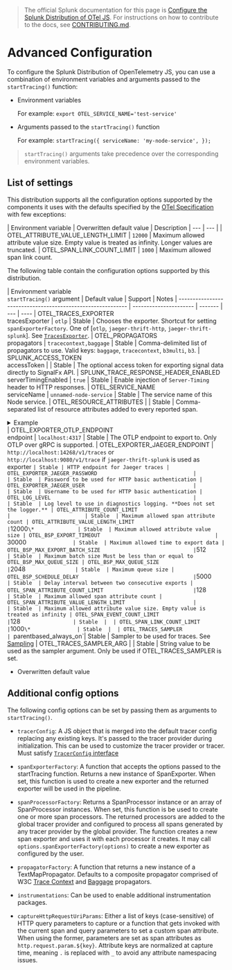 > The official Splunk documentation for this page is [Configure the Splunk Distribution of OTel JS](https://docs.splunk.com/Observability/gdi/get-data-in/application/nodejs/configuration/advanced-nodejs-otel-configuration.html). For instructions on how to contribute to the docs, see [CONTRIBUTING.md](../CONTRIBUTING.md#documentation).

# Advanced Configuration

To configure the Splunk Distribution of OpenTelemetry JS, you can use a combination of environment variables and arguments passed to the `startTracing()` function:

- Environment variables

   For example: `export OTEL_SERVICE_NAME='test-service'`

- Arguments passed to the `startTracing()` function

   For example: `startTracing({ serviceName: 'my-node-service', });`

> `startTracing()` arguments take precedence over the corresponding environment variables.

## List of settings

This distribution supports all the configuration options supported by the components it uses with the defaults specified by the [OTel Specification](https://github.com/open-telemetry/opentelemetry-specification/blob/main/specification/sdk-environment-variables.md) with few exceptions:

| Environment variable | Overwritten default value | Description
| --- | --- |
| OTEL_ATTRIBUTE_VALUE_LENGTH_LIMIT | `12000` | Maximum allowed attribute value size. Empty value is treated as infinity. Longer values are truncated.
| OTEL_SPAN_LINK_COUNT_LIMIT | `1000` | Maximum allowed span link count.

The following table contain the configuration options supported by this distribution.

| Environment variable<br>``startTracing()`` argument         | Default value          | Support | Notes
| ----------------------------------------------------------- | ---------------------- | ------- | --- | ----
| OTEL_TRACES_EXPORTER<br>tracesExporter                      | `otlp`                 | Stable  | Chooses the exporter. Shortcut for setting `spanExporterFactory`. One of [`otlp`, `jaeger-thrift-http`, `jaeger-thrift-splunk`]. See [`TracesExporter`](../src/options.ts).
| OTEL_PROPAGATORS<br>propagators                             | `tracecontext,baggage` | Stable  | Comma-delimited list of propagators to use. Valid keys: `baggage`, `tracecontext`, `b3multi`, `b3`.
| SPLUNK_ACCESS_TOKEN<br>accessToken                          |                        | Stable  | The optional access token for exporting signal data directly to SignalFx API.
| SPLUNK_TRACE_RESPONSE_HEADER_ENABLED<br>serverTimingEnabled | `true`                 | Stable  | Enable injection of `Server-Timing` header to HTTP responses.
| OTEL_SERVICE_NAME<br>serviceName                            | `unnamed-node-service` | Stable  | The service name of this Node service.
| OTEL_RESOURCE_ATTRIBUTES                                    |                        | Stable  | Comma-separated list of resource attributes added to every reported span. <details><summary>Example</summary>`key1=val1,key2=val2`</details>
| OTEL_EXPORTER_OTLP_ENDPOINT<br>endpoint                     | `localhost:4317`       | Stable  | The OTLP endpoint to export to. Only OTLP over gRPC is supported.
| OTEL_EXPORTER_JAEGER_ENDPOINT                               | `http://localhost:14268/v1/traces` or<br>`http://localhost:9080/v1/trace` if `jaeger-thrift-splunk` is used as exporter ` | Stable | HTTP endpoint for Jaeger traces
| OTEL_EXPORTER_JAEGER_PASSWORD                               |                        | Stable  | Password to be used for HTTP basic authentication
| OTEL_EXPORTER_JAEGER_USER                                   |                        | Stable  | Username to be used for HTTP basic authentication
| OTEL_LOG_LEVEL                                              |                        | Stable  | Log level to use in diagnostics logging. **Does not set the logger.**
| OTEL_ATTRIBUTE_COUNT_LIMIT                                  |                        | Stable  | Maximum allowed span attribute count
| OTEL_ATTRIBUTE_VALUE_LENGTH_LIMIT                           | `12000`\*              | Stable  | Maximum allowed attribute value size
| OTEL_BSP_EXPORT_TIMEOUT                                     | `30000`                | Stable  | Maximum allowed time to export data
| OTEL_BSP_MAX_EXPORT_BATCH_SIZE                              | `512`                  | Stable  | Maximum batch size Must be less than or equal to OTEL_BSP_MAX_QUEUE_SIZE
| OTEL_BSP_MAX_QUEUE_SIZE                                     | `2048`                 | Stable  | Maximum queue size
| OTEL_BSP_SCHEDULE_DELAY                                     | `5000`                 | Stable  | Delay interval between two consecutive exports
| OTEL_SPAN_ATTRIBUTE_COUNT_LIMIT                             | `128`                  | Stable  | Maximum allowed span attribute count
| OTEL_SPAN_ATTRIBUTE_VALUE_LENGTH_LIMIT                      |                        | Stable  | Maximum allowed attribute value size. Empty value is treated as infinity
| OTEL_SPAN_EVENT_COUNT_LIMIT                                 | `128`                  | Stable  | 
| OTEL_SPAN_LINK_COUNT_LIMIT                                  | `1000`\*               | Stable  | 
| OTEL_TRACES_SAMPLER                                         | `parentbased_always_on`| Stable  | Sampler to be used for traces. See [Sampling](https://github.com/open-telemetry/opentelemetry-specification/blob/main/specification/trace/sdk.md#sampling)
| OTEL_TRACES_SAMPLER_ARG                                     |                        | Stable  | String value to be used as the sampler argument. Only be used if OTEL_TRACES_SAMPLER is set.

* Overwritten default value

## Additional config options

The following config options can be set by passing them as arguments to `startTracing()`.

- `tracerConfig`: A JS object that is merged into the default tracer config replacing any existing keys. It's passed to the tracer provider during initialization. This can be used to customize the tracer provider or tracer. Must satisfy [`TracerConfig` interface](https://github.com/open-telemetry/opentelemetry-js/blob/71ba83a0dc51118e08e3148c788b81fe711003e7/packages/opentelemetry-tracing/src/types.ts#L26)

- `spanExporterFactory`: A function that accepts the options passed to the startTracing function. Returns a new instance of SpanExporter. When set, this function is used to create a new exporter and the returned exporter will be used in the pipeline.

- `spanProcessorFactory`: Returns a SpanProcessor instance or an array of SpanProcessor instances. When set, this function is be used to create one or more span processors. The returned processors are added to the global tracer provider and configured to process all spans generated by any tracer provider by the global provider. The function creates a new span exporter and uses it with each processor it creates. It may call `options.spanExporterFactory(options)` to create a new exporter as configured by the user.

- `propagatorFactory`: A function that returns a new instance of a TextMapPropagator. Defaults to a composite propagator comprised of W3C [Trace Context](https://www.w3.org/TR/trace-context/) and [Baggage](https://w3c.github.io/baggage/) propagators.

- `instrumentations`: Can be used to enable additional instrumentation packages.

- `captureHttpRequestUriParams`: Either a list of keys (case-sensitive) of HTTP query parameters to capture or a function that gets invoked with the current span and query parameters to set a custom span attribute. When using the former, parameters are set as span attributes as `http.request.param.${key}`. Attribute keys are normalized at capture time, meaning `.` is replaced with `_` to avoid any attribute namespacing issues.
